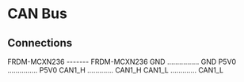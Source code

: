 # CAN Bus

## Connections

FRDM-MCXN236 ------- FRDM-MCXN236
   GND ................ GND
   P5V0 ............... P5V0
   CAN1_H ............. CAN1_H
   CAN1_L ............. CAN1_L